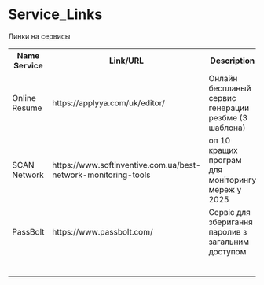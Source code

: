 # Service_Links
Линки на сервисы


<center> 
	<table width="100%">
	<tbody>
		<tr>
			<th>Name Service</th>
			<th>Link/URL</th>
			<th>Description</th>
		</tr>
		<tr>
			<td>Online Resume</td>
			<td>https://applyya.com/uk/editor/</td>
			<td>Онлайн беспланый сервис генерации резбме (3 шаблона)</td>
		</tr>
		<tr>
			<td>SCAN Network</td>
			<td>https://www.softinventive.com.ua/best-network-monitoring-tools</td>
			<td>оп 10 кращих програм для моніторингу мереж у 2025</td>
		</tr>
		<tr>
			<td>PassBolt</td>
			<td>https://www.passbolt.com/</td>
			<td>Сервіс для зберигання паролив з загальним доступом</td>
		</tr>
		<tr>
			<td></td>
			<td></td>
			<td></td>
		</tr>
		<tr>
			<td></td>
			<td></td>
			<td></td>
		</tr>
		<tr>
			<td></td>
			<td></td>
			<td></td>
		</tr>
		<tr>
			<td></td>
			<td></td>
			<td></td>
		</tr>
		<tr>
			<td></td>
			<td></td>
			<td></td>
		</tr>
		<tr>
			<td></td>
			<td></td>
			<td></td>
		</tr>
	</tbody>
</table>
</center>
